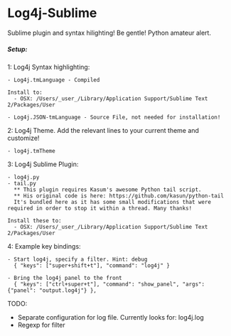 Log4j-Sublime
=============
Sublime plugin and syntax hilighting! Be gentle! Python amateur alert.

##### Setup:

  1: Log4j Syntax highlighting:

    - Log4j.tmLanguage - Compiled

    Install to: 
      - OSX: /Users/_user_/Library/Application Support/Sublime Text 2/Packages/User

    - Log4j.JSON-tmLanguage - Source File, not needed for installation! 

  2: Log4j Theme. Add the relevant lines to your current theme and customize!

    - log4j.tmTheme

  3: Log4j Sublime Plugin:

    - log4j.py
    - tail.py
      ** This plugin requires Kasum's awesome Python tail script.
      ** His original code is here: https://github.com/kasun/python-tail
      It's bundled here as it has some small modifications that were required in order to stop it within a thread. Many thanks!

    Install these to: 
      - OSX: /Users/_user_/Library/Application Support/Sublime Text 2/Packages/User

  4: Example key bindings:

    - Start log4j, specify a filter. Hint: debug
      { "keys": ["super+shift+t"], "command": "log4j" }

    - Bring the log4j panel to the front
      { "keys": ["ctrl+super+t"], "command": "show_panel", "args": {"panel": "output.log4j"} },

TODO:
  - Separate configuration for log file. Currently looks for: log4j.log
  - Regexp for filter
  

  
